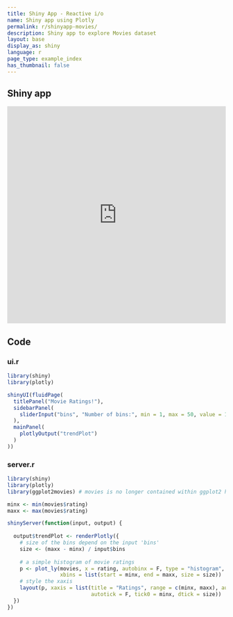 ```yaml
---
title: Shiny App - Reactive i/o
name: Shiny app using Plotly
permalink: r/shinyapp-movies/
description: Shiny app to explore Movies dataset
layout: base
display_as: shiny
language: r
page_type: example_index
has_thumbnail: false
---
```

## Shiny app

<iframe src="https://plotly.shinyapps.io/Movies/" width="100%" height= "500" scrolling="no" seamless="seamless" style="border: none"></iframe>

## Code
### ui.r
```r
library(shiny)
library(plotly)

shinyUI(fluidPage(
  titlePanel("Movie Ratings!"),
  sidebarPanel(
    sliderInput("bins", "Number of bins:", min = 1, max = 50, value = 10)
  ),
  mainPanel(
    plotlyOutput("trendPlot")
  )
))
```

### server.r
```r
library(shiny)
library(plotly)
library(ggplot2movies) # movies is no longer contained within ggplot2 https://cran.r-project.org/web/packages/ggplot2movies/index.html

minx <- min(movies$rating)
maxx <- max(movies$rating)

shinyServer(function(input, output) {
  
  output$trendPlot <- renderPlotly({
    # size of the bins depend on the input 'bins'
    size <- (maxx - minx) / input$bins
    
    # a simple histogram of movie ratings
    p <- plot_ly(movies, x = rating, autobinx = F, type = "histogram",
                 xbins = list(start = minx, end = maxx, size = size))
    # style the xaxis
    layout(p, xaxis = list(title = "Ratings", range = c(minx, maxx), autorange = F,
                           autotick = F, tick0 = minx, dtick = size))
  })
})
```
